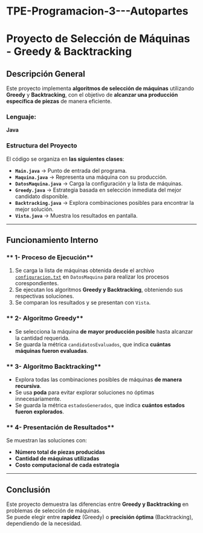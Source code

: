 # TPE-Programacion-3---Autopartes

#  Proyecto de Selección de Máquinas - **Greedy & Backtracking**

##  **Descripción General**
Este proyecto implementa **algoritmos de selección de máquinas** utilizando **Greedy** y **Backtracking**, con el objetivo de **alcanzar una producción específica de piezas** de manera eficiente.

###  **Lenguaje:**  
 **Java**  

###  **Estructura del Proyecto**
El código se organiza en **las siguientes clases**:

- **`Main.java`** → Punto de entrada del programa.
- **`Maquina.java`** → Representa una máquina con su producción.
- **`DatosMaquina.java`** → Carga la configuración y la lista de máquinas.
- **`Greedy.java`** → Estrategia basada en selección inmediata del mejor candidato disponible.
- **`Backtracking.java`** → Explora combinaciones posibles para encontrar la mejor solución.
- **`Vista.java`** → Muestra los resultados en pantalla.

---

##  **Funcionamiento Interno**
###  ** 1- Proceso de Ejecución**
1. Se carga la lista de máquinas obtenida desde el archivo [`configuracion.txt`](https://github.com/GNicoDev/TPE-Programacion3-Autopartes/blob/main/configuracion.txt) en  `DatosMaquina` para realizar los procesos corespondientes.
3. Se ejecutan los algoritmos **Greedy y Backtracking**, obteniendo sus respectivas soluciones.
4. Se comparan los resultados y se presentan con `Vista`.

###  ** 2- Algoritmo Greedy**
 - Se selecciona la máquina **de mayor producción posible** hasta alcanzar la cantidad requerida.  
 - Se guarda la métrica `candidatosEvaluados`, que indica **cuántas máquinas fueron evaluadas**.  

###  ** 3- Algoritmo Backtracking**
- Explora todas las combinaciones posibles de máquinas **de manera recursiva**.  
- Se usa **poda** para evitar explorar soluciones no óptimas innecesariamente.  
- Se guarda la métrica `estadosGenerados`, que indica **cuántos estados fueron explorados**.  

###  ** 4- Presentación de Resultados**
 Se muestran las soluciones con:  
- **Número total de piezas producidas**  
- **Cantidad de máquinas utilizadas**  
- **Costo computacional de cada estrategia**  

---

##  **Conclusión**
Este proyecto demuestra las diferencias entre **Greedy y Backtracking** en problemas de selección de máquinas.  
Se puede elegir entre **rapidez** (Greedy) o **precisión óptima** (Backtracking), dependiendo de la necesidad. 
